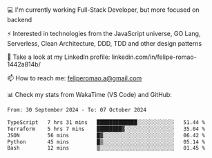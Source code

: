 💻 I'm currently working Full-Stack Developer, but more focused on backend

⚡ Interested in technologies from the JavaScript universe, GO Lang, Serverless, Clean Architecture, DDD, TDD and other design patterns

👥 Take a look at my LinkedIn profile: linkedin.com/in/felipe-romao-1442a814b/

📫 How to reach me: feliperomao.a@gmail.com

📊 Check my stats from WakaTime (VS Code) and GitHub:

<!--START_SECTION:waka-->

```txt
From: 30 September 2024 - To: 07 October 2024

TypeScript   7 hrs 31 mins   █████████████░░░░░░░░░░░░   51.44 %
Terraform    5 hrs 7 mins    ████████▓░░░░░░░░░░░░░░░░   35.04 %
JSON         56 mins         █▓░░░░░░░░░░░░░░░░░░░░░░░   06.42 %
Python       45 mins         █▒░░░░░░░░░░░░░░░░░░░░░░░   05.14 %
Bash         12 mins         ▒░░░░░░░░░░░░░░░░░░░░░░░░   01.45 %
```

<!--END_SECTION:waka-->
